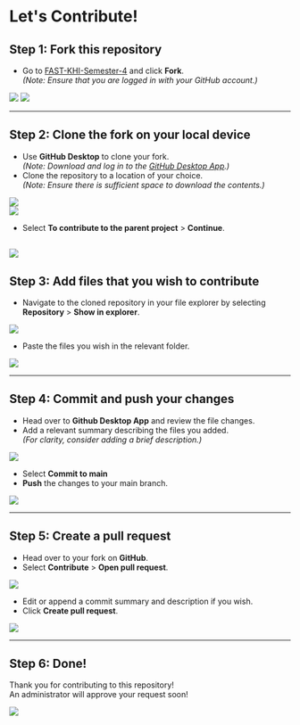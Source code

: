 # Let's Contribute!

## Step 1: Fork this repository
- Go to [FAST-KHI-Semester-4](https://github.com/MuxammilSidd/FAST-KHI-Semester-4) and click **Fork**.  
  *(Note: Ensure that you are logged in with your GitHub account.)*

<img src="https://github.com/MuxammilSidd/FAST-KHI-Semester-1/raw/refs/heads/assets/media-assets/contributing/forking01.png"></img>
<img src="https://github.com/MuxammilSidd/FAST-KHI-Semester-1/raw/refs/heads/assets/media-assets/contributing/forking02.png"></img>

---

## Step 2: Clone the fork on your local device
- Use **GitHub Desktop** to clone your fork.  
  *(Note: Download and log in to the [GitHub Desktop App](https://desktop.github.com/download/).)*
- Clone the repository to a location of your choice.  
  *(Note: Ensure there is sufficient space to download the contents.)*

<img src="https://github.com/MuxammilSidd/FAST-KHI-Semester-1/raw/refs/heads/assets/media-assets/contributing/cloning01.png"></img>  
<img src="https://github.com/MuxammilSidd/FAST-KHI-Semester-1/raw/refs/heads/assets/media-assets/contributing/cloning02.png"></img>
- Select **To contribute to the parent project** > **Continue**.

<img src="https://github.com/MuxammilSidd/FAST-KHI-Semester-1/raw/refs/heads/assets/media-assets/contributing/cloning03.png"></img>
---

## Step 3: Add files that you wish to contribute
- Navigate to the cloned repository in your file explorer by selecting **Repository** > **Show in explorer**.

<img src="https://github.com/MuxammilSidd/FAST-KHI-Semester-1/raw/refs/heads/assets/media-assets/contributing/navigate.png"></img>
- Paste the files you wish in the relevant folder.

<img src="https://github.com/MuxammilSidd/FAST-KHI-Semester-1/raw/refs/heads/assets/media-assets/contributing/addFile.png"></img>



---

## Step 4: Commit and push your changes
- Head over to **Github Desktop App** and review the file changes.
- Add a relevant summary describing the files you added.  
  *(For clarity, consider adding a brief description.)*

<img src="https://github.com/MuxammilSidd/FAST-KHI-Semester-1/raw/refs/heads/assets/media-assets/contributing/commit01.png"></img>
- Select **Commit to main**
- **Push** the changes to your main branch.

<img src="https://github.com/MuxammilSidd/FAST-KHI-Semester-1/raw/refs/heads/assets/media-assets/contributing/push.png"></img>

---

## Step 5: Create a pull request
- Head over to your fork on **GitHub**.  
- Select **Contribute** > **Open pull request**.

<img src="https://github.com/MuxammilSidd/FAST-KHI-Semester-1/raw/refs/heads/assets/media-assets/contributing/pullReq01.png"></img>

- Edit or append a commit summary and description if you wish.
- Click **Create pull request**.

<img src="https://github.com/MuxammilSidd/FAST-KHI-Semester-1/raw/refs/heads/assets/media-assets/contributing/pullReq02.png"></img>

---
## Step 6: Done!
Thank you for contributing to this repository!  
An administrator will approve your request soon!

<img src="https://github.com/MuxammilSidd/FAST-KHI-Semester-1/raw/refs/heads/assets/media-assets/contributing/pullReqConfirm.png"></img>
